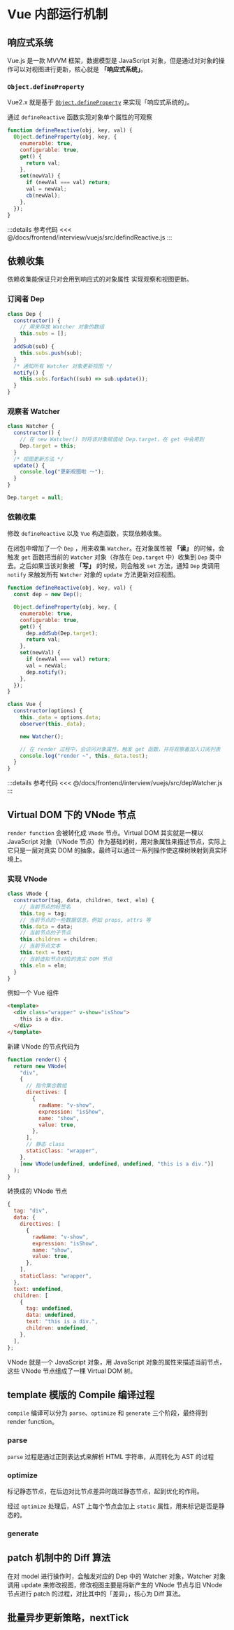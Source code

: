 # Vue 内部运行机制

## 响应式系统

Vue.js 是一款 MVVM 框架，数据模型是 JavaScript 对象，但是通过对对象的操作可以对视图进行更新，核心就是 **「响应式系统」**。

### `Object.defineProperty`

Vue2.x 就是基于 [`Object.defineProperty`](https://developer.mozilla.org/en-US/docs/Web/JavaScript/Reference/Global_Objects/Object/defineProperty) 来实现「响应式系统的」。

通过 `defineReactive` 函数实现对象单个属性的可观察

```js
function defineReactive(obj, key, val) {
  Object.defineProperty(obj, key, {
    enumerable: true,
    configurable: true,
    get() {
      return val;
    },
    set(newVal) {
      if (newVal === val) return;
      val = newVal;
      cb(newVal);
    },
  });
}
```

:::details 参考代码
<<< @/docs/frontend/interview/vuejs/src/defindReactive.js
:::

## 依赖收集

依赖收集能保证只对会用到响应式的对象属性 实现观察和视图更新。

### 订阅者 Dep

```js
class Dep {
  constructor() {
    // 用来存放 Watcher 对象的数组
    this.subs = [];
  }
  addSub(sub) {
    this.subs.push(sub);
  }
  /* 通知所有 Watcher 对象更新视图 */
  notify() {
    this.subs.forEach((sub) => sub.update());
  }
}
```

### 观察者 Watcher

```js
class Watcher {
  constructor() {
    // 在 new Watcher() 时将该对象赋值给 Dep.target，在 get 中会用到
    Dep.target = this;
  }
  /* 视图更新方法 */
  update() {
    console.log("更新视图啦 ～");
  }
}

Dep.target = null;
```

### 依赖收集

修改 `defineReactive` 以及 `Vue` 构造函数，实现依赖收集。

在闭包中增加了一个 `Dep` ，用来收集 `Watcher`。在对象属性被 **「读」** 的时候，会触发 `get` 函数把当前的 `Watcher` 对象（存放在 `Dep.target` 中）收集到 `Dep` 类中去。之后如果当该对象被 **「写」** 的时候，则会触发 `set` 方法，通知 `Dep` 类调用 `notify` 来触发所有 `Watcher` 对象的 `update` 方法更新对应视图。

```js
function defineReactive(obj, key, val) {
  const dep = new Dep();

  Object.defineProperty(obj, key, {
    enumerable: true,
    configurable: true,
    get() {
      dep.addSub(Dep.target);
      return val;
    },
    set(newVal) {
      if (newVal === val) return;
      val = newVal;
      dep.notify();
    },
  });
}

class Vue {
  constructor(options) {
    this._data = options.data;
    observer(this._data);

    new Watcher();

    // 在 render 过程中，会访问对象属性，触发 get 函数，并将观察着加入订阅列表
    console.log("render ~", this._data.test);
  }
}
```

:::details 参考代码
<<< @/docs/frontend/interview/vuejs/src/depWatcher.js
:::

## Virtual DOM 下的 VNode 节点

`render function` 会被转化成 `VNode` 节点。Virtual DOM 其实就是一棵以 JavaScript 对象（VNode 节点）作为基础的树，用对象属性来描述节点，实际上它只是一层对真实 DOM 的抽象。最终可以通过一系列操作使这棵树映射到真实环境上。

### 实现 VNode

```js
class VNode {
  constructor(tag, data, children, text, elm) {
    // 当前节点的标签名
    this.tag = tag;
    // 当前节点的一些数据信息，例如 props, attrs 等
    this.data = data;
    // 当前节点的子节点
    this.children = children;
    // 当前节点文本
    this.text = text;
    // 当前虚拟节点对应的真实 DOM 节点
    this.elm = elm;
  }
}
```

例如一个 Vue 组件

```html
<template>
  <div class="wrapper" v-show="isShow">
    this is a div.
  </div>
</template>
```

新建 VNode 的节点代码为

```js
function render() {
  return new VNode(
    "div",
    {
      // 指令集合数组
      directives: [
        {
          rawName: "v-show",
          expression: "isShow",
          name: "show",
          value: true,
        },
      ],
      // 静态 class
      staticClass: "wrapper",
    },
    [new VNode(undefined, undefined, undefined, "this is a div.")]
  );
}
```

转换成的 VNode 节点

```js
{
  tag: "div",
  data: {
    directives: [
      {
        rawName: "v-show",
        expression: "isShow",
        name: "show",
        value: true,
      },
    ],
    staticClass: "wrapper",
  },
  text: undefined,
  children: [
    {
      tag: undefined,
      data: undefined,
      text: "this is a div.",
      children: undefined,
    },
  ],
};
```

VNode 就是一个 JavaScript 对象，用 JavaScript 对象的属性来描述当前节点，这些 VNode 节点组成了一棵 Virtual DOM 树。

## template 模版的 Compile 编译过程

`compile` 编译可以分为 `parse`、`optimize` 和 `generate` 三个阶段，最终得到 render function。

### parse

`parse` 过程是通过正则表达式来解析 HTML 字符串，从而转化为 AST 的过程

### optimize

标记静态节点，在后边对比节点差异时跳过静态节点，起到优化的作用。

经过 `optimize` 处理后，AST 上每个节点会加上 `static` 属性，用来标记是否是静态的。

### generate

## patch 机制中的 Diff 算法

在对 model 进行操作时，会触发对应的 Dep 中的 Watcher 对象，Watcher 对象调用 update 来修改视图，修改视图主要是将新产生的 VNode 节点与旧 VNode节点进行 patch 的过程，对比其中的「差异」，核心为 Diff 算法。


## 批量异步更新策略，nextTick

